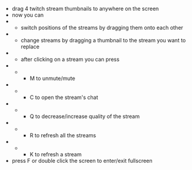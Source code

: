 - drag 4 twitch stream thumbnails to anywhere on the screen
- now you can
- - switch positions of the streams by dragging them onto each other
- - change streams by dragging a thumbnail to the stream you want to replace
- - after clicking on a stream you can press
- - - M to unmute/mute
- - - C to open the stream's chat
- - - Q to decrease/increase quality of the stream
- - - R to refresh all the streams
- - - K to refresh a stream
- press F or double click the screen to enter/exit fullscreen
